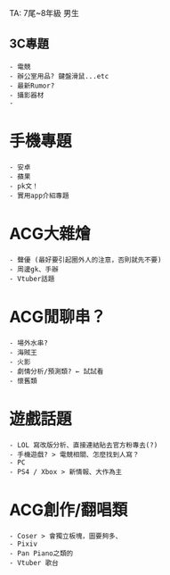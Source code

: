 TA: 7尾~8年級 男生


## 3C專題
    - 電競 
    - 辦公室用品? 鍵盤滑鼠...etc
    - 最新Rumor?
    - 攝影器材
    - 
# 手機專題
    - 安卓
    - 蘋果
    - pk文！
    - 實用app介紹專題


# ACG大雜燴
    - 聲優 (最好要引起圈外人的注意，否則就先不要)
    - 周邊gk、手辦
    - Vtuber話題
  
# ACG閒聊串？
    - 場外水串?
    - 海賊王
    - 火影
    - 劇情分析/預測類? ← 試試看
    - 懷舊類

# 遊戲話題
    - LOL 寫改版分析、直接連結貼去官方粉專去(?)
    - 手機遊戲? > 電競相關、怎麼找到人寫？
    - PC
    - PS4 / Xbox > 新情報、大作為主



# ACG創作/翻唱類
    - Coser > 會獨立板塊，圖要夠多、
    - Pixiv
    - Pan Piano之類的
    - Vtuber 歌台